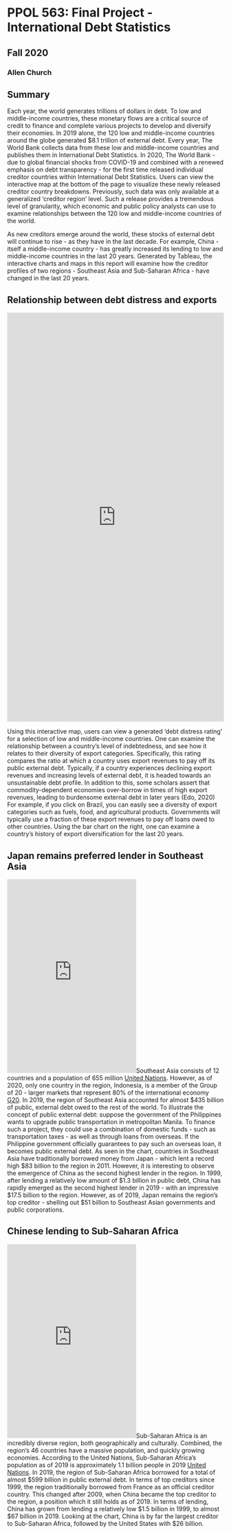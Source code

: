 # PPOL 563: Final Project - International Debt Statistics
## Fall 2020
### Allen Church

## Summary

Each year, the world generates trillions of dollars in debt. To low and middle-income countries, these monetary flows are a critical source of credit to finance and complete various projects to develop and diversify their economies. In 2019 alone, the 120 low and middle-income countries around the globe generated $8.1 trillion of external debt. Every year, The World Bank collects data from these low and middle-income countries and publishes them in International Debt Statistics. In 2020, The World Bank - due to global financial shocks from COVID-19 and combined with a renewed emphasis on debt transparency - for the first time released individual creditor countries within International Debt Statistics. Users can view the interactive map at the bottom of the page to visualize these newly released creditor country breakdowns. Previously, such data was only available at a generalized ‘creditor region’ level. Such a release provides a tremendous level of granularity, which economic and public policy analysts can use to examine relationships between the 120 low and middle-income countries of the world.

As new creditors emerge around the world, these stocks of external debt will continue to rise - as they have in the last decade. For example, China - itself a middle-income country - has greatly increased its lending to low and middle-income countries in the last 20 years. Generated by Tableau, the interactive charts and maps in this report will examine how the creditor profiles of two regions - Southeast Asia and Sub-Saharan Africa - have changed in the last 20 years.


## Relationship between debt distress and exports

<iframe seamless frameborder="0" src="https://public.tableau.com/views/Exports_to_debt_final/Dashboard1?:embed=yes&:display_count=yes&:showVizHome=no" width = '100%' height = '950' scrolling='yes' ></iframe>

Using this interactive map, users can view a generated ‘debt distress rating’ for a selection of low and middle-income countries. One can examine the relationship between a country’s level of indebtedness, and see how it relates to their diversity of export categories. Specifically, this rating compares the ratio at which a country uses export revenues to pay off its public external debt. Typically, if a country experiences declining export revenues and increasing levels of external debt, it is headed towards an unsustainable debt profile. In addition to this, some scholars assert that commodity-dependent economies over-borrow in times of high export revenues, leading to burdensome external debt in later years (Edo, 2020) For example, if you click on Brazil, you can easily see a diversity of export categories such as fuels, food, and agricultural products. Governments will typically use a fraction of these export revenues to pay off loans owed to other countries. Using the bar chart on the right, one can examine a country’s history of export diversification for the last 20 years.

## Japan remains preferred lender in Southeast Asia

<iframe seamless frameborder="0" src="https://public.tableau.com/views/Top5LenderstoSoutheastAsia/top_5_lenders_chart?:embed=yes&:display_count=yes&:showVizHome=no" width = ‘100%’ height = '450' scrolling='yes' ></iframe

Southeast Asia consists of 12 countries and a population of 655 million [United Nations](https://population.un.org/wpp/Download/Files/1_Indicators%20(Standard)/EXCEL_FILES/1_Population/WPP2019_POP_F01_1_TOTAL_POPULATION_BOTH_SEXES.xlsx). However, as of 2020, only one country in the region, Indonesia, is a member of the Group of 20 - larger markets that represent 80% of the international economy [G20](https://www.g20.org/en/il-g20.html). In 2019, the region of Southeast Asia accounted for almost $435 billion of public, external debt owed to the rest of the world. To illustrate the concept of public external debt: suppose the government of the Philippines wants to upgrade public transportation in metropolitan Manila. To finance such a project, they could use a combination of domestic funds - such as transportation taxes - as well as through loans from overseas. If the Philippine government officially guarantees to pay such an overseas loan, it becomes public external debt. As seen in the chart, countries in Southeast Asia have traditionally borrowed money from Japan - which lent a record high $83 billion to the region in 2011. However, it is interesting to observe the emergence of China as the second highest lender in the region. In 1999, after lending a relatively low amount of $1.3 billion in public debt, China has rapidly emerged as the second highest lender in 2019 - with an impressive $17.5 billion to the region. However, as of 2019, Japan remains the region’s top creditor - shelling out $51 billion to Southeast Asian governments and public corporations. 

## Chinese lending to Sub-Saharan Africa

<iframe seamless frameborder="0" src="https://public.tableau.com/views/Top5LenderstoSub-SaharanAfrica/top_5_lenders_chart??:embed=yes&:display_count=yes&:showVizHome=no" width = ‘100%’ height = '450' scrolling='yes' ></iframe

Sub-Saharan Africa is an incredibly diverse region, both geographically and culturally. Combined, the region’s 46 countries have a massive population, and quickly growing economies. According to the United Nations, Sub-Saharan Africa’s population as of 2019 is approximately 1.1 billion people in 2019 [United Nations](https://population.un.org/wpp/Download/Files/1_Indicators%20(Standard)/EXCEL_FILES/1_Population/WPP2019_POP_F01_1_TOTAL_POPULATION_BOTH_SEXES.xlsx). In 2019, the region of Sub-Saharan Africa borrowed for a total of almost $599 billion in public external debt. In terms of top creditors since 1999, the region traditionally borrowed from France as an official creditor country. This changed after 2009, when China became the top creditor to the region, a position which it still holds as of 2019. In terms of lending, China has grown from lending a relatively low $1.5 billion in 1999, to almost $67 billion in 2019. Looking at the chart, China is by far the largest creditor to Sub-Saharan Africa, followed by the United States with $26 billion.
